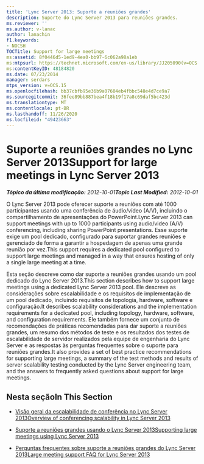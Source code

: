 ```yaml
---
title: 'Lync Server 2013: Suporte a reuniões grandes'
description: Suporte do Lync Server 2013 para reuniões grandes.
ms.reviewer: ''
ms.author: v-lanac
author: lanachin
f1.keywords:
- NOCSH
TOCTitle: Support for large meetings
ms:assetid: 8f0446d5-1ed9-4ea0-bb97-6c062a98a1eb
ms:mtpsurl: https://technet.microsoft.com/en-us/library/JJ205090(v=OCS.15)
ms:contentKeyID: 48184820
ms.date: 07/23/2014
manager: serdars
mtps_version: v=OCS.15
ms.openlocfilehash: bb37cbfb95e36b9a07604eb4fbbc548e4d7ce9a7
ms.sourcegitcommit: 36fee89bb887bea4f18b19f17a8c69daf5bc423d
ms.translationtype: MT
ms.contentlocale: pt-BR
ms.lasthandoff: 11/26/2020
ms.locfileid: "49423663"
---
```

# <a name="support-for-large-meetings-in-lync-server-2013"></a><span data-ttu-id="cf8fa-103">Suporte a reuniões grandes no Lync Server 2013</span><span class="sxs-lookup"><span data-stu-id="cf8fa-103">Support for large meetings in Lync Server 2013</span></span>

<div data-xmlns="http://www.w3.org/1999/xhtml">

<div class="topic" data-xmlns="http://www.w3.org/1999/xhtml" data-msxsl="urn:schemas-microsoft-com:xslt" data-cs="https://msdn.microsoft.com/">

<div data-asp="https://msdn2.microsoft.com/asp">



</div>

<div id="mainSection">

<div id="mainBody"><span data-ttu-id="cf8fa-104">

<span> </span></span><span class="sxs-lookup"><span data-stu-id="cf8fa-104">

<span> </span></span></span>

<span data-ttu-id="cf8fa-105">_**Tópico da última modificação:** 2012-10-01_</span><span class="sxs-lookup"><span data-stu-id="cf8fa-105">_**Topic Last Modified:** 2012-10-01_</span></span>

<span data-ttu-id="cf8fa-106">O Lync Server 2013 pode oferecer suporte a reuniões com até 1000 participantes usando uma conferência de áudio/vídeo (A/V), incluindo o compartilhamento de apresentações do PowerPoint.</span><span class="sxs-lookup"><span data-stu-id="cf8fa-106">Lync Server 2013 can support meetings with up to 1000 participants using audio/video (A/V) conferencing, including sharing PowerPoint presentations.</span></span> <span data-ttu-id="cf8fa-107">Esse suporte exige um pool dedicado, configurado para suportar grandes reuniões e gerenciado de forma a garantir a hospedagem de apenas uma grande reunião por vez.</span><span class="sxs-lookup"><span data-stu-id="cf8fa-107">This support requires a dedicated pool configured to support large meetings and managed in a way that ensures hosting of only a single large meeting at a time.</span></span>

<span data-ttu-id="cf8fa-108">Esta seção descreve como dar suporte a reuniões grandes usando um pool dedicado do Lync Server 2013.</span><span class="sxs-lookup"><span data-stu-id="cf8fa-108">This section describes how to support large meetings using a dedicated Lync Server 2013 pool.</span></span> <span data-ttu-id="cf8fa-109">Ele descreve as considerações sobre escalabilidade e os requisitos de implementação de um pool dedicado, incluindo requisitos de topologia, hardware, software e configuração.</span><span class="sxs-lookup"><span data-stu-id="cf8fa-109">It describes scalability considerations and the implementation requirements for a dedicated pool, including topology, hardware, software, and configuration requirements.</span></span> <span data-ttu-id="cf8fa-110">Ele também fornece um conjunto de recomendações de práticas recomendadas para dar suporte a reuniões grandes, um resumo dos métodos de teste e os resultados dos testes de escalabilidade de servidor realizados pela equipe de engenharia do Lync Server e as respostas às perguntas frequentes sobre o suporte para reuniões grandes.</span><span class="sxs-lookup"><span data-stu-id="cf8fa-110">It also provides a set of best practice recommendations for supporting large meetings, a summary of the test methods and results of server scalability testing conducted by the Lync Server engineering team, and the answers to frequently asked questions about support for large meetings.</span></span>

<div>

## <a name="in-this-section"></a><span data-ttu-id="cf8fa-111">Nesta seção</span><span class="sxs-lookup"><span data-stu-id="cf8fa-111">In This Section</span></span>

  - [<span data-ttu-id="cf8fa-112">Visão geral da escalabilidade de conferência no Lync Server 2013</span><span class="sxs-lookup"><span data-stu-id="cf8fa-112">Overview of conferencing scalability in Lync Server 2013</span></span>](lync-server-2013-conferencing-scalability-overview.md)

  - [<span data-ttu-id="cf8fa-113">Suporte a reuniões grandes usando o Lync Server 2013</span><span class="sxs-lookup"><span data-stu-id="cf8fa-113">Supporting large meetings using Lync Server 2013</span></span>](lync-server-2013-supporting-large-meetings.md)

  - [<span data-ttu-id="cf8fa-114">Perguntas frequentes sobre suporte a reuniões grandes do Lync Server 2013</span><span class="sxs-lookup"><span data-stu-id="cf8fa-114">Large meeting support FAQ for Lync Server 2013</span></span>](lync-server-2013-large-meeting-support-faq.md)

<span data-ttu-id="cf8fa-115"></div>

</div>

<span> </span>

</div>

</div>

</span><span class="sxs-lookup"><span data-stu-id="cf8fa-115"></div>

</div>

<span> </span>

</div>

</div>

</span></span></div>

